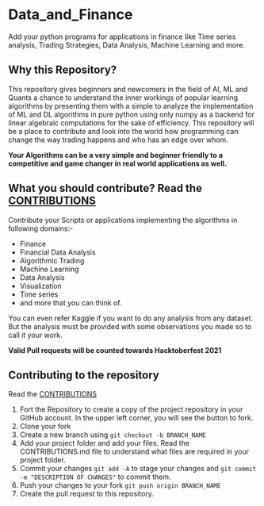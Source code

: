 # Data_and_Finance
Add your python programs for applications in finance like Time series analysis, Trading Strategies, Data Analysis, Machine Learning and more.

## Why this Repository?
This repository gives beginners and newcomers in the field of AI, ML and Quants a chance to understand the inner workings of popular learning algorithms by presenting them with
a simple to analyze the implementation of ML and DL algorithms in pure python using only numpy as a backend for linear algebraic computations for the sake of efficiency.
This repository will be a place to contribute and look into the world how programming can change the way trading happens and who has an edge over whom.

<b>Your Algorithms can be a very simple and beginner friendly to a competitive and game changer in real world applications as well.</b>

## What you should contribute? Read the [CONTRIBUTIONS](https://github.com/aditya172926/Data_and_Finance/blob/master/CONTRIBUTING.md)
Contribute your Scripts or applications implementing the algorithms in following domains:- 
- Finance
- Financial Data Analysis
- Algorithmic Trading
- Machine Learning
- Data Analysis
- Visualization
- Time series
- and more that you can think of.

You can even refer Kaggle if you want to do any analysis from any dataset. But the analysis must be provided with some observations you made so to call it your work.

<b> Valid Pull requests will be counted towards Hacktoberfest 2021</b>

## Contributing to the repository
Read the [CONTRIBUTIONS](https://github.com/aditya172926/Data_and_Finance/blob/master/CONTRIBUTING.md)
1) Fort the Repository to create a copy of the project repository in your GitHub account. In the upper left corner, you will see the button to fork.
2) Clone your fork 
3) Create a new branch using `git checkout -b BRANCH_NAME`
4) Add your project folder and add your files. Read the CONTRIBUTIONS.md file to understand what files are required in your project folder.
5) Commit your changes `git add -A` to stage your changes and `git commit -m "DESCRIPTION OF CHANGES"` to commit them.
6) Push your changes to your fork `git push origin BRANCH_NAME`
7) Create the pull request to this repository.
